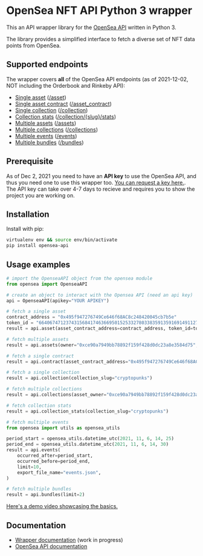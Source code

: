 # OpenSea NFT API Python 3 wrapper
This an API wrapper library for the [OpenSea API](https://docs.opensea.io/reference/api-overview) written in Python 3.

The library provides a simplified interface to fetch a diverse set of NFT data points from OpenSea. 

## Supported endpoints
The wrapper covers **all** of the OpenSea API endpoints (as of 2021-12-02, NOT including the Orderbook and Rinkeby API):

* [Single asset](#get-data-about-a-single-asset) ([/asset](https://docs.opensea.io/reference/retrieving-a-single-asset))
* [Single asset contract](#get-data-about-a-single-asset-contract) ([/asset_contract](https://docs.opensea.io/reference/retrieving-a-single-contract))
* [Single collection](#get-data-about-a-single-collection) ([/collection](https://docs.opensea.io/reference/retrieving-a-single-collection))
* [Collection stats](#get-collection-stats) ([/collection/{slug}/stats](https://docs.opensea.io/reference/retrieving-collection-stats))
* [Multiple assets](#get-data-about-multiple-assets) ([/assets](https://docs.opensea.io/reference/getting-assets))
* [Multiple collections](#get-data-about-multiple-collections) ([/collections](https://docs.opensea.io/reference/retrieving-collections))
* [Multiple events](#get-data-about-multiple-events) ([/events](https://docs.opensea.io/reference/retrieving-asset-events))
* [Multiple bundles](#get-data-about-multiple-bundles) ([/bundles](https://docs.opensea.io/reference/retrieving-bundles))


## Prerequisite
As of Dec 2, 2021 you need to have an **API key** to use the OpenSea API, and thus 
you need one to use this wrapper too. [You can request a key here.](https://docs.opensea.io/reference/request-an-api-key). The API key can take over 4-7 days to recieve and requires you to show the project you are working on. 

## Installation
Install with pip:
```bash
virtualenv env && source env/bin/activate
pip install opensea-api
```

## Usage examples

```python
# import the OpenseaAPI object from the opensea module
from opensea import OpenseaAPI

# create an object to interact with the Opensea API (need an api key)
api = OpenseaAPI(apikey="YOUR APIKEY")

# fetch a single asset
contract_address = "0x495f947276749Ce646f68AC8c248420045cb7b5e"
token_id = "66406747123743156841746366950152533278033835913591691491127082341586364792833"
result = api.asset(asset_contract_address=contract_address, token_id=token_id)

# fetch multiple assets
result = api.assets(owner="0xce90a7949bb78892f159f428d0dc23a8e3584d75", limit=3)

# fetch a single contract
result = api.contract(asset_contract_address="0x495f947276749Ce646f68AC8c248420045cb7b5e")

# fetch a single collection
result = api.collection(collection_slug="cryptopunks")

# fetch multiple collections
result = api.collections(asset_owner="0xce90a7949bb78892f159f428d0dc23a8e3584d75", limit=3)

# fetch collection stats
result = api.collection_stats(collection_slug="cryptopunks")

# fetch multiple events
from opensea import utils as opensea_utils

period_start = opensea_utils.datetime_utc(2021, 11, 6, 14, 25)
period_end = opensea_utils.datetime_utc(2021, 11, 6, 14, 30)
result = api.events(
    occurred_after=period_start,
    occurred_before=period_end,
    limit=10,
    export_file_name="events.json",
)

# fetch multiple bundles
result = api.bundles(limit=2)
```

[Here's a demo video showcasing the basics.](https://www.youtube.com/watch?v=ga4hTqNRjfw)

## Documentation
* [Wrapper documentation](https://opensea-api.attilatoth.dev) (work in progress)
* [OpenSea API documentation](https://docs.opensea.io/reference/api-overview)

